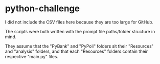 # python-challenge

I did not include the CSV files here because they are too large for GitHub. 

The scripts were both written with the prompt file paths/folder structure in mind. 

They assume that the "PyBank" and "PyPoll" folders sit their "Resources" and "analysis" folders, and that each "Resources" folders contain their respective "main.py" files.
